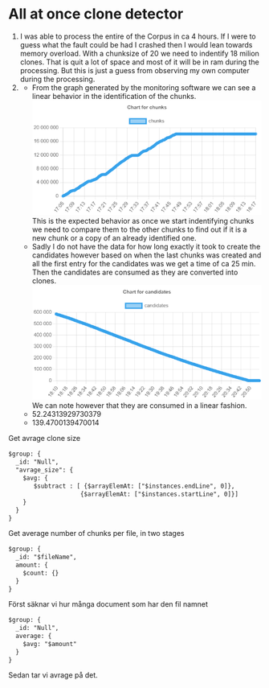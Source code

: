 # All at once clone detector
1. I was able to process the entire of the Corpus in ca 4 hours. If I were to guess what the fault could be had I crashed then I would lean towards memory overload. With a chunksize of 20 we need to indentify 18 milion clones. That is quit a lot of space and most of it will be in ram during the processing. But this is just a guess from observing my own computer during the processing. 
2. 
    - From the graph generated by the monitoring software we can see a linear behavior in the identification of the chunks. ![Chunks](./Chunks.png) This is the expected behavior as once we start indentifying chunks we need to compare them to the other chunks to find out if it is a new chunk or a copy of an already identified one. 
    - Sadly I do not have the data for how long exactly it took to create the candidates however based on when the last chunks was created and all the first entry for the candidates was we get a time of ca 25 min. Then the candidates are consumed as they are converted into clones. ![Candidates](./Candidates.png) We can note however that they are consumed in a linear fashion. 
    - 52.24313929730379
    - 139.4700139470014

Get avrage clone size
```
$group: {
  _id: "Null",
  "avrage_size": {
    $avg: {
       $subtract : [ {$arrayElemAt: ["$instances.endLine", 0]}, 
                    {$arrayElemAt: ["$instances.startLine", 0]}]
    }
  }
}
```

Get average number of chunks per file, in two stages
```
$group: {
  _id: "$fileName",
  amount: {
    $count: {}
  }
}
```
Först säknar vi hur många document som har den fil namnet
```
$group: {
  _id: "Null",
  average: {
    $avg: "$amount"
  }
}
```
Sedan tar vi avrage på det. 